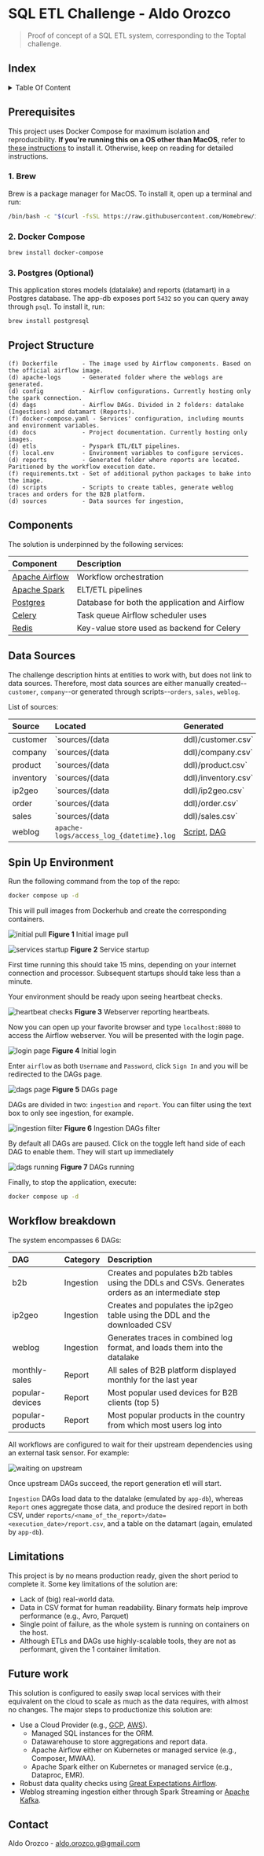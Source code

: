 # SQL ETL Challenge - Aldo Orozco

> Proof of concept of a SQL ETL system, corresponding to the Toptal challenge.

## Index

<details>
  <summary>Table Of Content</summary>

- [Prerequisites](#prerequisites)
- [Project Structure](#project-structure)
- [Components](#components)
- [Data sources](#data-sources)
- [Spin up environment](#spin-up-environment)
- [Limitations](#limitations)
- [Future work](#future-work)
- [Contact](#contact)

</details>


## Prerequisites

This project uses Docker Compose for maximum isolation and reproducibility. **If you're running this on a OS other than MacOS**, refer to [these instructions](https://docs.docker.com/compose/install/compose-desktop/) to install it. Otherwise, keep on reading for detailed instructions.

### 1. Brew

Brew is a package manager for MacOS. To install it, open up a terminal and run:

```bash
/bin/bash -c "$(curl -fsSL https://raw.githubusercontent.com/Homebrew/install/HEAD/install.sh)"
```

### 2. Docker Compose

```bash
brew install docker-compose
```

### 3. Postgres (Optional)

This application stores models (datalake) and reports (datamart) in a Postgres database. The app-db exposes port `5432` so you can query away through `psql`. To install it, run:

```bash
brew install postgresql
```

## Project Structure

```
(f) Dockerfile       - The image used by Airflow components. Based on the official airflow image.
(d) apache-logs      - Generated folder where the weblogs are generated.
(d) config           - Airflow configurations. Currently hosting only the spark connection.
(d) dags             - Airflow DAGs. Divided in 2 folders: datalake (Ingestions) and datamart (Reports).
(f) docker-compose.yaml - Services' configuration, including mounts and environment variables.
(d) docs             - Project documentation. Currently hosting only images.
(d) etls             - Pyspark ETL/ELT pipelines.
(f) local.env        - Environment variables to configure services.
(d) reports          - Generated folder where reports are located. Paritioned by the workflow execution date.
(f) requirements.txt - Set of additional python packages to bake into the image.
(d) scripts          - Scripts to create tables, generate weblog traces and orders for the B2B platform.
(d) sources          - Data sources for ingestion,
```

## Components

The solution is underpinned by the following services:

| Component   | Description       |
| :---        | :---              |
| [Apache Airflow](https://airflow.apache.org/) | Workflow orchestration |
| [Apache Spark](https://spark.apache.org/)     | ELT/ETL pipelines      |
| [Postgres](https://www.postgresql.org/)       | Database for both the application and Airflow |
| [Celery](https://docs.celeryq.dev/en/stable/getting-started/introduction.html) | Task queue Airflow scheduler uses |
| [Redis](https://redis.io/)                    | Key-value store used as backend for Celery |

## Data Sources

The challenge description hints at entities to work with, but does not link to data sources. Therefore, most data sources are either manually created--`customer`, `company`--or generated through scripts--`orders`, `sales`, `weblog`.

List of sources:

| Source    | Located  | Generated |
| :---      | :---     | :---      |
| customer  | `sources/(data|ddl)/customer.csv`  | Manually   |
| company   | `sources/(data|ddl)/company.csv`   | Manually   |
| product   | `sources/(data|ddl)/product.csv`   | Manually   |
| inventory | `sources/(data|ddl)/inventory.csv` | Manually   |
| ip2geo    | `sources/(data|ddl)/ip2geo.csv`    | [Downloaded](https://lite.ip2location.com/ip2location-lite) |
| order     | `sources/(data|ddl)/order.csv`     | [Script](scripts/orders/create_orders.py), [DAG](dags/datalake/b2b.py) |
| sales     | `sources/(data|ddl)/sales.csv`     | [Script](scripts/orders/create_orders.py), [DAG](dags/datalake/b2b.py) |
| weblog    | `apache-logs/access_log_{datetime}.log` | [Script](scripts/weblog/generate_traces.py), [DAG](dags/datalake/weblog.py) |


## Spin Up Environment

Run the following command from the top of the repo:

```bash
docker compose up -d
```

This will pull images from Dockerhub and create the corresponding containers.

![initial pull](docs/images/initial-pull.png)
**Figure 1** Initial image pull

![services startup](docs/images/startup.png)
**Figure 2** Service startup

First time running this should take 15 mins, depending on your internet connection and processor. Subsequent startups should take less than a minute.

Your environment should be ready upon seeing heartbeat checks.

![heartbeat checks](docs/images/heartbeats.png)
**Figure 3** Webserver reporting heartbeats.

Now you can open up your favorite browser and type `localhost:8080` to access the Airflow webserver. You will be presented with the login page.

![login page](docs/images/login.png)
**Figure 4** Initial login

Enter `airflow` as both `Username` and `Password`, click `Sign In` and you will be redirected to the DAGs page.

![dags page](docs/images/dags.png)
**Figure 5** DAGs page

DAGs are divided in two: `ingestion` and `report`. You can filter using the text box to only see ingestion, for example.

![ingestion filter](docs/images/ingestion-filter.png)
**Figure 6** Ingestion DAGs filter

By default all DAGs are paused. Click on the toggle left hand side of each DAG to enable them. They will start up immediately

![dags running](docs/images/dags-running.png)
**Figure 7** DAGs running

Finally, to stop the application, execute:

```bash
docker compose up -d
```

## Workflow breakdown

The system encompasses 6 DAGs:

| DAG       | Category    |  Description  |
| :---      | :---        | :---          |
| b2b       | Ingestion   | Creates and populates b2b tables using the DDLs and CSVs. Generates orders as an intermediate step |
| ip2geo    | Ingestion   | Creates and populates the ip2geo table using the DDL and the downloaded CSV |
| weblog    | Ingestion   | Generates traces in combined log format, and loads them into the datalake |
| monthly-sales    | Report | All sales of B2B platform displayed monthly for the last year |
| popular-devices  | Report | Most popular used devices for B2B clients (top 5) |
| popular-products | Report | Most popular products in the country from which most users log into |

All workflows are configured to wait for their upstream dependencies using an external task sensor. For example:

![waiting on upstream](docs/images/waiting-upstream.png)

Once upstream DAGs succeed, the report generation etl will start.

`Ingestion` DAGs load data to the datalake (emulated by `app-db`), whereas `Report` ones aggregate those data, and produce the desired report in both CSV, under `reports/<name_of_the_report>/date=<execution_date>/report.csv`, and a table on the datamart (again, emulated by `app-db`).

## Limitations

This project is by no means production ready, given the short period to complete it. Some key limitations of the solution are:

* Lack of (big) real-world data.
* Data in CSV format for human readability. Binary formats help improve performance (e.g., Avro, Parquet)
* Single point of failure, as the whole system is running on containers on the host.
* Although ETLs and DAGs use highly-scalable tools, they are not as performant, given the 1 container limitation.

## Future work

This solution is configured to easily swap local services with their equivalent on the cloud to scale as much as the data requires, with almost no changes. The major steps to productionize this solution are:

* Use a Cloud Provider (e.g., [GCP](https://cloud.google.com/), [AWS](https://aws.amazon.com/)).
    * Managed SQL instances for the ORM.
    * Datawarehouse to store aggregations and report data.
    * Apache Airflow either on Kubernetes or managed service (e.g., Composer, MWAA).
    * Apache Spark either on Kubernetes or managed service (e.g., Dataproc, EMR).
* Robust data quality checks using [Great Expectations Airflow](https://greatexpectations.io/blog/airflow-operator/).
* Weblog streaming ingestion either through Spark Streaming or [Apache Kafka](https://kafka.apache.org/).

## Contact

Aldo Orozco - aldo.orozco.g@gmail.com
